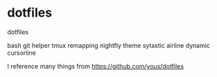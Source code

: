 # dotfiles
dotfiles

bash git helper
tmux remapping
nightfly theme
sytastic
airline
dynamic cursorline

I reference many things from https://github.com/yous/dotfiles
